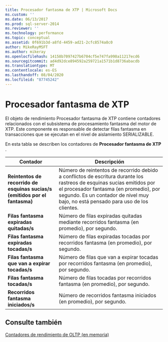 ```yaml
---
title: Procesador fantasma de XTP | Microsoft Docs
ms.custom: ''
ms.date: 06/13/2017
ms.prod: sql-server-2014
ms.reviewer: ''
ms.technology: performance
ms.topic: conceptual
ms.assetid: 0f691b3d-a8fd-4459-ad21-2cfc8574a8c0
author: MikeRayMSFT
ms.author: mikeray
ms.openlocfilehash: 14158b7097427b6704cf5e747fa998a11217ecd6
ms.sourcegitcommit: ad4d92dce894592a259721a1571b1d8736abacdb
ms.translationtype: MT
ms.contentlocale: es-ES
ms.lasthandoff: 08/04/2020
ms.locfileid: "87745242"
---
```

# <a name="xtp-phantom-processor"></a>Procesador fantasma de XTP
  El objeto de rendimiento Procesador fantasma de XTP contiene contadores relacionados con el subsistema de procesamiento fantasma del motor de XTP. Este componente es responsable de detectar filas fantasma en transacciones que se ejecutan en el nivel de aislamiento SERIALIZABLE.  
  
 En esta tabla se describen los contadores de **Procesador fantasma de XTP** .  
  
|Contador|Descripción|  
|-------------|-----------------|  
|**Reintentos de recorrido de esquinas sucias/s (emitidos por el fantasma)**|Número de reintentos de recorrido debido a conflictos de escritura durante los rastreos de esquinas sucias emitidos por el procesador fantasma (en promedio), por segundo. Es un contador de nivel muy bajo, no está pensado para uso de los clientes.|  
|**Filas fantasma expiradas quitadas/s**|Número de filas expiradas quitadas mediante recorridos fantasma (en promedio), por segundo.|  
|**Filas fantasma expiradas tocadas/s**|Número de filas expiradas tocadas por recorridos fantasma (en promedio), por segundo.|  
|**Filas fantasma que van a expirar tocadas/s**|Número de filas que van a expirar tocadas por recorridos fantasma (en promedio), por segundo.|  
|**Filas fantasma tocadas/s**|Número de filas tocadas por recorridos fantasma (en promedio), por segundo.|  
|**Recorridos fantasma iniciados/s**|Número de recorridos fantasma iniciados (en promedio), por segundo.|  
  
## <a name="see-also"></a>Consulte también  
 [Contadores de rendimiento de OLTP &#40;en memoria&#41;](../../integration-services/performance/performance-counters.md)  
  
  
